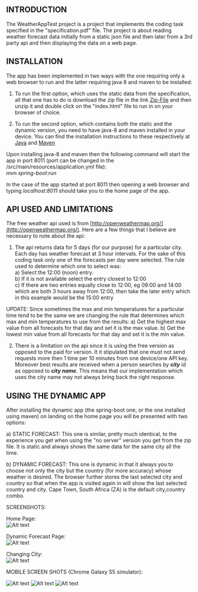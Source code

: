 ## INTRODUCTION

The WeatherAppTest project is a project that implements the coding task specified in the "specification.pdf" file. The project is about reading weather forecast data initially from a static json file and then later from a 3rd party api and then displaying the data on a web page.

## INSTALLATION

The app has been implemented in two ways with the one requiring only a web browser to run and the latter requiring java 8 and maven to be installed:

1) To run the first option, which uses the static data from the specification, all that one has to do is download the zip file in the link [Zip-File](https://github.com/Zuks86/WeatherAppTest/blob/master/src/main/resources/static/no-server/static-weather-forecast.zip) and then unzip it and double click on the "index.html" file to run in on your browser of choice.

2) To run the second option, which contains both the static and the dynamic version, you need to have java-8 and maven installed in your device. You can find the installation instructions to these respectively at [Java](https://docs.oracle.com/javase/8/docs/technotes/guides/install/install_overview.html) and [Maven](https://maven.apache.org/install.html)

Upon installing java-8 and maven then the following command will start the app in port 8011 (port can be changed in the /src/main/resources/application.yml file):<br />
*mvn spring-boot:run<br />*

In the case of the app started at port 8011 then opening a web browser and typing *localhost:8011* should take you to the home page of the app.

## API USED AND LIMITATIONS

The free weather api used is from [http://openweathermap.org/](http://openweathermap.org/). Here are a few things that I believe are necessary to note about the api:

1) The api returns data for 5 days (for our purpose) for a particular city. Each day has weather forecast at 3 hour intervals. For the sake of this coding task only one of the forecasts per day were selected. The rule used to determine which one to select was:<br />
a) Select the 12:00 (noon) entry.<br />
b) If it is not available select the entry closest to 12:00<br />
c) If there are two entries equally close to 12:00, eg 09:00 and 14:00 which are both 3 hours away from 12:00, then take the later entry which in this example would be the 15:00 entry

UPDATE:
Since sometimes the max and min temperatures for a particular time tend to be the same we are changing the rule that determines which max and min temperatures to use from the results:
a) Get the highest max value from all forecasts for that day and set it is the max value.
b) Get the lowest min value from all forecasts for that day and set it is the min value.

2) There is a limitation on the api since it is using the free version as opposed to the paid for version. It it stipulated that one must not send requests more then 1 time per 10 minutes from one device/one API key. Moreover best results are received when a person searches by ***city*** id as opposed to ***city name***. This means that our implementation which uses the city name may not always bring back the right response.

## USING THE DYNAMIC APP

After installing the dynamic app (the spring-boot one, or the one installed using maven) on landing on the home page you will be presented with two options:

a) STATIC FORECAST: This one is similar, pretty much identical, to the experience you get when using the "no server" version you get from the zip file. It is static and always shows the same data for the same city all the time.

b) DYNAMIC FORECAST: This one is dynamic in that it always you to choose not only the city but the country (for more accuracy) whose weather is desired. The browser further stores the last selected city and country so that when the app is visited again in will show the last selected country and city. Cape Town, South Africa (ZA) is the default city,country combo.

SCREENSHOTS:

Home Page:<br />
![Alt text](/src/main/resources/static/images/home-screenshot.png?raw=true "Optional Title")

Dynamic Forecast Page:<br />
![Alt text](/src/main/resources/static/images/dynamic-screenshot.png?raw=true "Optional Title")

Changing City:<br />
![Alt text](/src/main/resources/static/images/change-city-screenshot.png?raw=true "Optional Title")

MOBILE SCREEN SHOTS (Chrome Galaxy S5 simulator):

![Alt text](/src/main/resources/static/images/home-screenshot-mobile.png?raw=true "Optional Title")
![Alt text](/src/main/resources/static/images/dynamic-screenshot-mobile.png?raw=true "Optional Title")
![Alt text](/src/main/resources/static/images/change-city-screenshot-mobile.png?raw=true "Optional Title")
